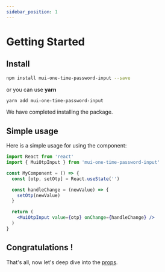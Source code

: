 ```yaml
---
sidebar_position: 1
---
```


# Getting Started

## Install
```bash
npm install mui-one-time-password-input --save
```
or you can use **yarn**
```bash
yarn add mui-one-time-password-input
```

We have completed installing the package.

## Simple usage

Here is a simple usage for using the component:

```jsx
import React from 'react'
import { MuiOtpInput } from 'mui-one-time-password-input'

const MyComponent = () => {
  const [otp, setOtp] = React.useState('')

  const handleChange = (newValue) => {
    setOtp(newValue)
  }

  return (
    <MuiOtpInput value={otp} onChange={handleChange} />
  )
}
```

## Congratulations !

That's all, now let's deep dive into the [props](/docs/api-reference).